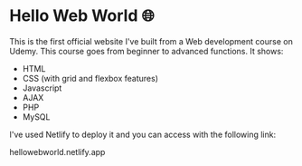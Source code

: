 # Hello Web World :globe_with_meridians:

This is the first official website I've built from a Web development course on Udemy. This course goes from beginner to advanced functions. It shows:
* HTML
* CSS (with grid and flexbox features)
* Javascript
* AJAX
* PHP 
* MySQL

I've used Netlify to deploy it and you can access with the following link:

hellowebworld.netlify.app
